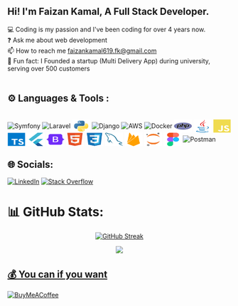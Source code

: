 ## Hi! I'm Faizan Kamal, A Full Stack Developer.

💻 Coding is my passion and I've been coding for over 4 years now.<br>
❓ Ask me about web development<br>📫 How to reach me faizankamal619.fk@gmail.com <br>
🌟 Fun fact: I Founded a startup (Multi Delivery App) during university, serving over 500 customers<br>
<br>

<!-- Add your Languages and tools here-->
<h2>⚙️ Languages & Tools :</h2>
<div style="display: inline_block"><br>

  <img align="center" alt="Symfony" height="30" width="40" src="https://cdn.jsdelivr.net/gh/devicons/devicon@latest/icons/symfony/symfony-original-wordmark.svg">
  <img align="center" alt="Laravel" height="30" width="40" src="https://cdn.jsdelivr.net/gh/devicons/devicon@latest/icons/laravel/laravel-original.svg">
  <img align="center" alt="Rafa-Python" height="30" width="40" src="https://raw.githubusercontent.com/devicons/devicon/master/icons/python/python-original.svg">
  <img align="center" alt="Django" height="30" width="40" src="https://www.vectorlogo.zone/logos/djangoproject/djangoproject-icon.svg">
  <img align="center" alt="AWS" height="30" width="40" src="https://cdn.jsdelivr.net/gh/devicons/devicon@latest/icons/amazonwebservices/amazonwebservices-original-wordmark.svg">
  <img align="center" alt="Docker" height="30" width="40" src="https://cdn.jsdelivr.net/gh/devicons/devicon@latest/icons/docker/docker-original-wordmark.svg">
  <img align="center" alt="PHP" height="30" width="40" src="https://raw.githubusercontent.com/devicons/devicon/master/icons/php/php-original.svg">
  <img align="center" alt="Rafa-Csharp" height="30" width="40" src="https://raw.githubusercontent.com/devicons/devicon/master/icons/java/java-original.svg">
  <img align="center" alt="Rafa-Js" height="30" width="40" src="https://raw.githubusercontent.com/devicons/devicon/master/icons/javascript/javascript-plain.svg">
  <img align="center" alt="Rafa-Ts" height="30" width="40" src="https://raw.githubusercontent.com/devicons/devicon/master/icons/typescript/typescript-plain.svg">
  <img align="center" alt="Flutter" height="30" width="40" src="https://raw.githubusercontent.com/devicons/devicon/master/icons/flutter/flutter-original.svg">
  <img align="center" alt="Bootstrap" height="30" width="40" src="https://raw.githubusercontent.com/devicons/devicon/master/icons/bootstrap/bootstrap-plain.svg">
  <img align="center" alt="Rafa-HTML" height="30" width="40" src="https://raw.githubusercontent.com/devicons/devicon/master/icons/html5/html5-original.svg">
  <img align="center" alt="Rafa-CSS" height="30" width="40" src="https://raw.githubusercontent.com/devicons/devicon/master/icons/css3/css3-original.svg">
  <img align="center" alt="MySQL" height="30" width="40" src="https://raw.githubusercontent.com/devicons/devicon/master/icons/mysql/mysql-original.svg">
  <img align="center" alt="Firebase" height="30" width="40" src="https://raw.githubusercontent.com/devicons/devicon/master/icons/firebase/firebase-plain.svg">
  <img align="center" alt="Jupyter" height="30" width="40" src="https://raw.githubusercontent.com/devicons/devicon/master/icons/jupyter/jupyter-original.svg">
  <img align="center" alt="Figma" height="30" width="40" src="https://raw.githubusercontent.com/devicons/devicon/master/icons/figma/figma-original.svg">
  <img align="center" alt="Postman" height="30" width="30" src="https://www.vectorlogo.zone/logos/getpostman/getpostman-icon.svg">


## 🌐 Socials:
[![LinkedIn](https://img.shields.io/badge/LinkedIn-%230077B5.svg?logo=linkedin&logoColor=white)](https://linkedin.com/in/faizankamal7) 
[![Stack Overflow](https://img.shields.io/badge/-Stackoverflow-FE7A16?logo=stack-overflow&logoColor=white)](https://stackoverflow.com/users/7290043) 


# 📊 GitHub Stats:
<div align="center">

   [![GitHub Streak](https://streak-stats.demolab.com?user=FaizanKamal7)](https://git.io/streak-stats)
   
  <a href="https://stackoverflow.com/users/7290043/faizan-kamal">
    <img height="137px"
      src="https://stackoverflow-card.vercel.app/?userID=7290043&theme=solarized-dark"
    />   
  </a>
  <a href="[https://github.com/FaizanKamal7]">
<!--   <img height="180em" src="https://github-readme-stats.vercel.app/api?username=zee404&show_icons=true&theme=prussian&include_all_commits=true&count_private=true"/> -->
<!--   <img height="180em" src="https://github-readme-stats.vercel.app/api/top-langs/?username=zee404&layout=compact&langs_count=7&theme=prussian"/> -->
</div>
 
## 💰 You can if you want 
[![BuyMeACoffee](https://img.shields.io/badge/Buy%20Me%20a%20Coffee-ffdd00?style=for-the-badge&logo=buy-me-a-coffee&logoColor=black)](https://buymeacoffee.com/faizankamal) 

